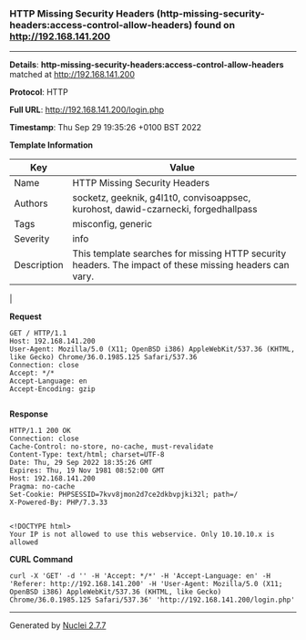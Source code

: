 ### HTTP Missing Security Headers (http-missing-security-headers:access-control-allow-headers) found on http://192.168.141.200
---
**Details**: **http-missing-security-headers:access-control-allow-headers**  matched at http://192.168.141.200

**Protocol**: HTTP

**Full URL**: http://192.168.141.200/login.php

**Timestamp**: Thu Sep 29 19:35:26 +0100 BST 2022

**Template Information**

| Key | Value |
|---|---|
| Name | HTTP Missing Security Headers |
| Authors | socketz, geeknik, g4l1t0, convisoappsec, kurohost, dawid-czarnecki, forgedhallpass |
| Tags | misconfig, generic |
| Severity | info |
| Description | This template searches for missing HTTP security headers. The impact of these missing headers can vary.
 |

**Request**
```http
GET / HTTP/1.1
Host: 192.168.141.200
User-Agent: Mozilla/5.0 (X11; OpenBSD i386) AppleWebKit/537.36 (KHTML, like Gecko) Chrome/36.0.1985.125 Safari/537.36
Connection: close
Accept: */*
Accept-Language: en
Accept-Encoding: gzip


```

**Response**
```http
HTTP/1.1 200 OK
Connection: close
Cache-Control: no-store, no-cache, must-revalidate
Content-Type: text/html; charset=UTF-8
Date: Thu, 29 Sep 2022 18:35:26 GMT
Expires: Thu, 19 Nov 1981 08:52:00 GMT
Host: 192.168.141.200
Pragma: no-cache
Set-Cookie: PHPSESSID=7kvv8jmon2d7ce2dkbvpjki32l; path=/
X-Powered-By: PHP/7.3.33


<!DOCTYPE html>
Your IP is not allowed to use this webservice. Only 10.10.10.x is allowed
```


**CURL Command**
```
curl -X 'GET' -d '' -H 'Accept: */*' -H 'Accept-Language: en' -H 'Referer: http://192.168.141.200' -H 'User-Agent: Mozilla/5.0 (X11; OpenBSD i386) AppleWebKit/537.36 (KHTML, like Gecko) Chrome/36.0.1985.125 Safari/537.36' 'http://192.168.141.200/login.php'
```
---
Generated by [Nuclei 2.7.7](https://github.com/projectdiscovery/nuclei)